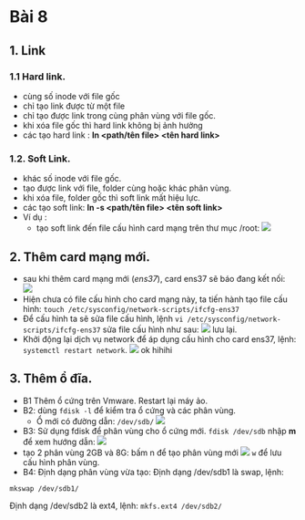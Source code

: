 
# Bài 8
## 1. Link
### 1.1 Hard link.
- cùng số inode với file gốc
- chỉ tạo link được từ một file
- chỉ tạo được link trong cùng phân vùng với file gốc.
- khi xóa file gốc thì hard link không bị ảnh hưởng
- các tạo hard link : **ln  <path/tên file> <tên hard link>**
### 1.2. Soft Link.
- khác số inode với file gốc.
- tạo được link với file, folder cùng hoặc khác phân vùng.
- khi xóa file, folder gốc thì soft link mất hiệu lực.
- các tạo soft link: **ln -s <path/tên file> <tên soft link>**
- Ví dụ : 
    - tạo soft link đến file cấu hình card mạng trên thư mục /root:
    ![](http://i.imgur.com/2VCkGzh.png)
## 2. Thêm card mạng mới.
- sau khi thêm card mạng mới (*ens37*), card ens37 sẽ báo đang kết nối:
![](http://i.imgur.com/VuxdD7J.png)
- Hiện chưa có file cấu hình cho card mạng này, ta tiến hành tạo file cấu hình:
`touch /etc/sysconfig/network-scripts/ifcfg-ens37`
- Để cấu hình ta sẽ sửa file cấu hình, lệnh
`vi /etc/sysconfig/network-scripts/ifcfg-ens37`
sửa file cấu hình như sau:
![](http://i.imgur.com/Rxprh0q.png)
lưu lại.
- Khởi động lại dịch vụ network để áp dụng cấu hình cho card ens37, lệnh:
`systemctl restart network`.
![](http://i.imgur.com/71QIhO8.png)
ok hihihi
## 3. Thêm ổ đĩa.
- B1 Thêm ổ cứng trên Vmware. Restart lại máy ảo.
- B2: dùng `fdisk -l` để kiểm tra ổ cứng và các phân vùng.
    - Ổ mới có đường dẫn: `/dev/sdb/`
![](http://i.imgur.com/rxOiVkF.png)
- B3: Sử dụng fdisk để phân vùng cho ổ cứng mới.
`fdisk /dev/sdb`
nhập **m** để xem hướng dẫn:
![](http://i.imgur.com/CSHYKgd.png)
- tạo 2 phân vùng 2GB và 8G:
 bấm n để tạo phân vùng mới
 ![](http://i.imgur.com/5evsT7p.png)
 `w` để lưu cấu hình phân vùng.
 - B4: Định dạng phân vùng vừa tạo:
 Định dạng /dev/sdb1 là swap, lệnh:
  ```
 mkswap /dev/sdb1/

 ```
 
 Định dạng /dev/sdb2 là ext4, lệnh: `mkfs.ext4 /dev/sdb2/`
 
 
